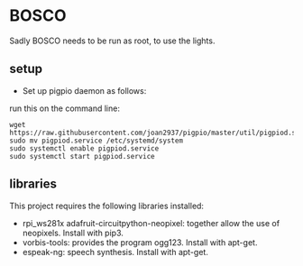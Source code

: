 # BOSCO

Sadly BOSCO needs to be run as root, to use the lights.

## setup

* Set up pigpio daemon as follows: 

run this on the command line:

    wget https://raw.githubusercontent.com/joan2937/pigpio/master/util/pigpiod.service
    sudo mv pigpiod.service /etc/systemd/system
    sudo systemctl enable pigpiod.service
    sudo systemctl start pigpiod.service

## libraries

This project requires the following libraries installed:

* rpi_ws281x adafruit-circuitpython-neopixel: together allow the use of neopixels. Install with pip3.
* vorbis-tools: provides the program ogg123. Install with apt-get.
* espeak-ng: speech synthesis. Install with apt-get.